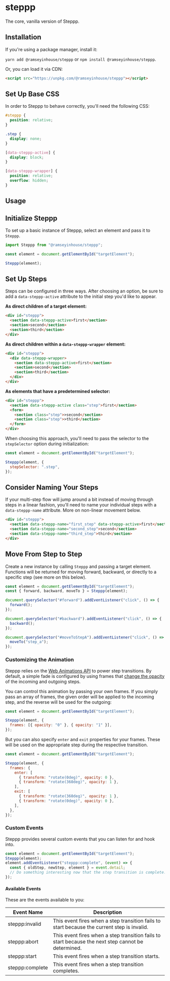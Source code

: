 # steppp

The core, vanilla version of Steppp.

## Installation

If you're using a package manager, install it:

`yarn add @ramseyinhouse/steppp` or `npm install @ramseyinhouse/steppp`.

Or, you can load it via CDN:

```html
<script src="https://unpkg.com/@ramseyinhouse/steppp"></script>
```

## Set Up Base CSS

In order to Steppp to behave correctly, you'll need the following CSS:

```css
#steppp {
  position: relative;
}

.step {
  display: none;
}

[data-steppp-active] {
  display: block;
}

[data-steppp-wrapper] {
  position: relative;
  overflow: hidden;
}
```

## Usage

## Initialize Steppp

To set up a basic instance of Steppp, select an element and pass it to `Steppp`.

```javascript
import Steppp from "@ramseyinhouse/steppp";

const element = document.getElementById("targetElement");

Steppp(element);
```

## Set Up Steps

Steps can be configured in three ways. After choosing an option, be sure to add a `data-steppp-active` attribute to the initial step you'd like to appear.

**As direct children of a target element:**

```html
<div id="steppp">
  <section data-steppp-active>first</section>
  <section>second</section>
  <section>third</section>
</div>
```

**As direct children within a `data-steppp-wrapper` element:**

```html
<div id="steppp">
  <div data-steppp-wrapper>
    <section data-steppp-active>first</section>
    <section>second</section>
    <section>third</section>
  </div>
</div>
```

**As elements that have a predetermined selector:**

```html
<div id="steppp">
  <section data-steppp-active class="step">first</section>
  <form>
    <section class="step">>second</section>
    <section class="step">>third</section>
  </form>
</div>
```

When choosing this approach, you'll need to pass the selector to the `stepSelector` option during initialization:

```javascript
const element = document.getElementById("targetElement");

Steppp(element, {
  stepSelector: ".step",
});
```

## Consider Naming Your Steps

If your multi-step flow will jump around a bit instead of moving through steps in a linear fashion, you'll need to name your individual steps with a `data-steppp-name` attribute. More on non-linear movement below.

```html
<div id="steppp">
  <section data-steppp-name="first_step" data-steppp-active>first</section>
  <section data-steppp-name="second_step">second</section>
  <section data-steppp-name="third_step">third</section>
</div>
```

## Move From Step to Step

Create a new instance by calling `Steppp` and passing a target element. Functions will be returned for moving forward, backward, or directly to a specific step (see more on this below).

```javascript
const element = document.getElementById("targetElement");
const { forward, backward, moveTo } = Steppp(element);

document.querySelector("#forward").addEventListener("click", () => {
  forward();
});

document.querySelector("#backward").addEventListener("click", () => {
  backward();
});

document.querySelector("#moveToStepA").addEventListener("click", () => {
  moveTo("step_a");
});
```

### Customizing the Animation

Steppp relies on the [Web Animations API](https://developer.mozilla.org/en-US/docs/Web/API/Web_Animations_API) to power step transitions. By default, a simple fade is configured by using frames that [change the opacity](https://github.com/RamseyInHouse/steppp/blob/master/src/defaultOptions.ts#L5) of the incoming and outgoing steps.

You can control this animation by passing your own frames. If you simply pass an array of frames, the given order will be applied to the incoming step, and the reverse will be used for the outgoing:

```javascript
const element = document.getElementById("targetElement");

Steppp(element, {
  frames: [{ opacity: "0" }, { opacity: "1" }],
});
```

But you can also specify `enter` and `exit` properties for your frames. These will be used on the appropriate step during the respective transition.

```javascript
const element = document.getElementById("targetElement");

Steppp(element, {
  frames: {
    enter: [
      { transform: "rotate(0deg)", opacity: 0 },
      { transform: "rotate(360deg)", opacity: 1 },
    ],
    exit: [
      { transform: "rotate(360deg)", opacity: 1 },
      { transform: "rotate(0deg)", opacity: 0 },
    ],
  },
});
```

### Custom Events

Steppp provides several custom events that you can listen for and hook into.

```javascript
const element = document.getElementById("targetElement");
Steppp(element);
element.addEventListener("steppp:complete", (event) => {
  const { oldStep, newStep, element } = event.detail;
  // Do something interesting now that the step transition is complete.
});
```

#### Available Events

These are the events available to you:

| Event Name      | Description                                                                                        |
| --------------- | -------------------------------------------------------------------------------------------------- |
| steppp:invalid  | This event fires when a step transition fails to start because the current step is invalid.        |
| steppp:abort    | This event fires when a step transition fails to start because the next step cannot be determined. |
| steppp:start    | This event fires when a step transition starts.                                                    |
| steppp:complete | This event fires when a step transition completes.                                                 |

